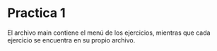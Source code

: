 # Practica 1

El archivo main contiene el menú de los ejercicios, mientras que cada ejercicio se encuentra en su propio archivo.
